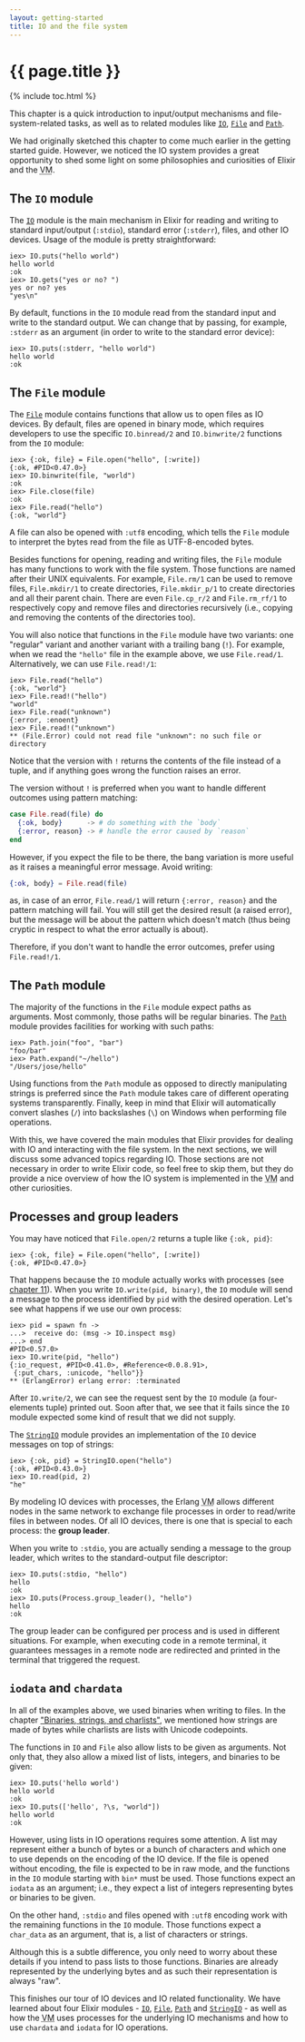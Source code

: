 ```yaml
---
layout: getting-started
title: IO and the file system
---
```


# {{ page.title }}

{% include toc.html %}

This chapter is a quick introduction to input/output mechanisms and file-system-related tasks, as well as to related modules like [`IO`](https://hexdocs.pm/elixir/IO.html), [`File`](https://hexdocs.pm/elixir/File.html) and [`Path`](https://hexdocs.pm/elixir/Path.html).

We had originally sketched this chapter to come much earlier in the getting started guide. However, we noticed the IO system provides a great opportunity to shed some light on some philosophies and curiosities of Elixir and the <abbr title="Virtual Machine">VM</abbr>.

## The `IO` module

The [`IO`](https://hexdocs.pm/elixir/IO.html) module is the main mechanism in Elixir for reading and writing to standard input/output (`:stdio`), standard error (`:stderr`), files, and other IO devices. Usage of the module is pretty straightforward:

```iex
iex> IO.puts("hello world")
hello world
:ok
iex> IO.gets("yes or no? ")
yes or no? yes
"yes\n"
```

By default, functions in the `IO` module read from the standard input and write to the standard output. We can change that by passing, for example, `:stderr` as an argument (in order to write to the standard error device):

```iex
iex> IO.puts(:stderr, "hello world")
hello world
:ok
```

## The `File` module

The [`File`](https://hexdocs.pm/elixir/File.html) module contains functions that allow us to open files as IO devices. By default, files are opened in binary mode, which requires developers to use the specific `IO.binread/2` and `IO.binwrite/2` functions from the `IO` module:

```iex
iex> {:ok, file} = File.open("hello", [:write])
{:ok, #PID<0.47.0>}
iex> IO.binwrite(file, "world")
:ok
iex> File.close(file)
:ok
iex> File.read("hello")
{:ok, "world"}
```

A file can also be opened with `:utf8` encoding, which tells the `File` module to interpret the bytes read from the file as UTF-8-encoded bytes.

Besides functions for opening, reading and writing files, the `File` module has many functions to work with the file system. Those functions are named after their UNIX equivalents. For example, `File.rm/1` can be used to remove files, `File.mkdir/1` to create directories, `File.mkdir_p/1` to create directories and all their parent chain. There are even `File.cp_r/2` and `File.rm_rf/1` to respectively copy and remove files and directories recursively (i.e., copying and removing the contents of the directories too).

You will also notice that functions in the `File` module have two variants: one "regular" variant and another variant with a trailing bang (`!`). For example, when we read the `"hello"` file in the example above, we use `File.read/1`. Alternatively, we can use `File.read!/1`:

```iex
iex> File.read("hello")
{:ok, "world"}
iex> File.read!("hello")
"world"
iex> File.read("unknown")
{:error, :enoent}
iex> File.read!("unknown")
** (File.Error) could not read file "unknown": no such file or directory
```

Notice that the version with `!` returns the contents of the file instead of a tuple, and if anything goes wrong the function raises an error.

The version without `!` is preferred when you want to handle different outcomes using pattern matching:

```elixir
case File.read(file) do
  {:ok, body}      -> # do something with the `body`
  {:error, reason} -> # handle the error caused by `reason`
end
```

However, if you expect the file to be there, the bang variation is more useful as it raises a meaningful error message. Avoid writing:

```elixir
{:ok, body} = File.read(file)
```

as, in case of an error, `File.read/1` will return `{:error, reason}` and the pattern matching will fail. You will still get the desired result (a raised error), but the message will be about the pattern which doesn't match (thus being cryptic in respect to what the error actually is about).

Therefore, if you don't want to handle the error outcomes, prefer using `File.read!/1`.

## The `Path` module

The majority of the functions in the `File` module expect paths as arguments. Most commonly, those paths will be regular binaries. The [`Path`](https://hexdocs.pm/elixir/Path.html) module provides facilities for working with such paths:

```iex
iex> Path.join("foo", "bar")
"foo/bar"
iex> Path.expand("~/hello")
"/Users/jose/hello"
```

Using functions from the `Path` module as opposed to directly manipulating strings is preferred since the `Path` module takes care of different operating systems transparently. Finally, keep in mind that Elixir will automatically convert slashes (`/`) into backslashes (`\`) on Windows when performing file operations.

With this, we have covered the main modules that Elixir provides for dealing with IO and interacting with the file system. In the next sections, we will discuss some advanced topics regarding IO. Those sections are not necessary in order to write Elixir code, so feel free to skip them, but they do provide a nice overview of how the IO system is implemented in the <abbr title="Virtual Machine">VM</abbr> and other curiosities.

## Processes and group leaders

You may have noticed that `File.open/2` returns a tuple like `{:ok, pid}`:

```iex
iex> {:ok, file} = File.open("hello", [:write])
{:ok, #PID<0.47.0>}
```

That happens because the `IO` module actually works with processes (see [chapter 11](/getting-started/processes.html)). When you write `IO.write(pid, binary)`, the `IO` module will send a message to the process identified by `pid` with the desired operation. Let's see what happens if we use our own process:

```iex
iex> pid = spawn fn ->
...>  receive do: (msg -> IO.inspect msg)
...> end
#PID<0.57.0>
iex> IO.write(pid, "hello")
{:io_request, #PID<0.41.0>, #Reference<0.0.8.91>,
 {:put_chars, :unicode, "hello"}}
** (ErlangError) erlang error: :terminated
```

After `IO.write/2`, we can see the request sent by the `IO` module (a four-elements tuple) printed out. Soon after that, we see that it fails since the `IO` module expected some kind of result that we did not supply.

The [`StringIO`](https://hexdocs.pm/elixir/StringIO.html) module provides an implementation of the `IO` device messages on top of strings:

```iex
iex> {:ok, pid} = StringIO.open("hello")
{:ok, #PID<0.43.0>}
iex> IO.read(pid, 2)
"he"
```

By modeling IO devices with processes, the Erlang <abbr title="Virtual Machine">VM</abbr> allows different nodes in the same network to exchange file processes in order to read/write files in between nodes. Of all IO devices, there is one that is special to each process: the **group leader**.

When you write to `:stdio`, you are actually sending a message to the group leader, which writes to the standard-output file descriptor:

```iex
iex> IO.puts(:stdio, "hello")
hello
:ok
iex> IO.puts(Process.group_leader(), "hello")
hello
:ok
```

The group leader can be configured per process and is used in different situations. For example, when executing code in a remote terminal, it guarantees messages in a remote node are redirected and printed in the terminal that triggered the request.

## `iodata` and `chardata`

In all of the examples above, we used binaries when writing to files. In the chapter ["Binaries, strings, and charlists"](/getting-started/binaries-strings-and-char-lists.html), we mentioned how strings are made of bytes while charlists are lists with Unicode codepoints.

The functions in `IO` and `File` also allow lists to be given as arguments. Not only that, they also allow a mixed list of lists, integers, and binaries to be given:

```iex
iex> IO.puts('hello world')
hello world
:ok
iex> IO.puts(['hello', ?\s, "world"])
hello world
:ok
```

However, using lists in IO operations requires some attention. A list may represent either a bunch of bytes or a bunch of characters and which one to use depends on the encoding of the IO device. If the file is opened without encoding, the file is expected to be in raw mode, and the functions in the `IO` module starting with `bin*` must be used. Those functions expect an `iodata` as an argument; i.e., they expect a list of integers representing bytes or binaries to be given.

On the other hand, `:stdio` and files opened with `:utf8` encoding work with the remaining functions in the `IO` module. Those functions expect a `char_data` as an argument, that is, a list of characters or strings.

Although this is a subtle difference, you only need to worry about these details if you intend to pass lists to those functions. Binaries are already represented by the underlying bytes and as such their representation is always "raw".

This finishes our tour of IO devices and IO related functionality. We have learned about four Elixir modules - [`IO`](https://hexdocs.pm/elixir/IO.html), [`File`](https://hexdocs.pm/elixir/File.html), [`Path`](https://hexdocs.pm/elixir/Path.html) and [`StringIO`](https://hexdocs.pm/elixir/StringIO.html) - as well as how the <abbr title="Virtual Machine">VM</abbr> uses processes for the underlying IO mechanisms and how to use `chardata` and `iodata` for IO operations.
